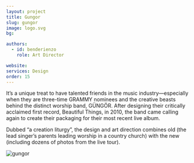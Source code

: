 ```yaml
---
layout: project
title: Gungor
slug: gungor
image: logo.svg
bg:

authors:
  - id: benderienzo
    role: Art Director

website: 
services: Design
order: 15
---
```


It’s a unique treat to have talented friends in the music industry—especially when they are three-time GRAMMY nominees and the creative beasts behind the distinct worship band, GÜNGÖR. After designing their critically acclaimed first record, Beautiful Things, in 2010, the band came calling again to create their packaging for their most recent live album. 

Dubbed “a creation liturgy”, the design and art direction combines old (the lead singer’s parents leading worship in a country church) with the new (including dozens of photos from the live tour).

![gungor](/images/client-assets/{{page.slug}}/01.jpg)